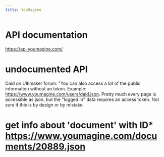 ```yaml
---
title: YouMagine
---
```


# API documentation
https://api.youmagine.com/

# undocumented API
Daid on Ultimaker forum: "You can also access a lot of the public information without an token. Example: https://www.youmagine.com/users/daid.json. Pretty much every page is accessible as json, but the "logged in" data requires an access token. Not sure if this is by design or by mistake.

# get info about 'document' with ID* https://www.youmagine.com/documents/20889.json

